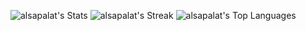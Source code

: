 ![alsapalat's Stats](https://github-readme-stats.vercel.app/api?username=alsapalat&theme=default&show_icons=true&hide_border=true&count_private=true)
![alsapalat's Streak](https://github-readme-streak-stats.herokuapp.com/?user=alsapalat&theme=default&hide_border=true)
![alsapalat's Top Languages](https://github-readme-stats.vercel.app/api/top-langs/?username=alsapalat&theme=default&show_icons=true&hide_border=true&layout=compact)

